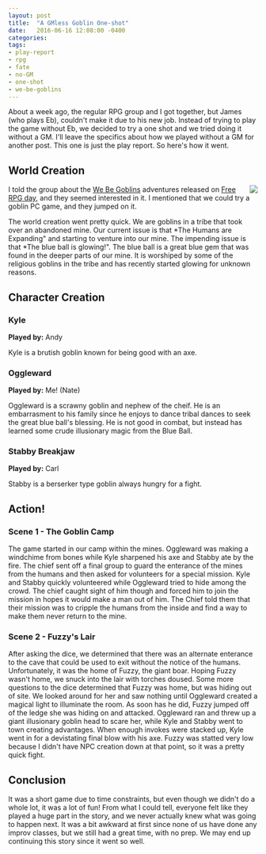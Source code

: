 ```yaml
---
layout: post
title:  "A GMless Goblin One-shot"
date:   2016-06-16 12:08:00 -0400 
categories: 
tags: 
- play-report
- rpg
- fate
- no-GM
- one-shot
- we-be-goblins
---
```


About a week ago, the regular RPG group and I got together, but James (who plays Eb), couldn't make it due to his new job. Instead of trying to play the game without Eb, we decided to try a one shot and we tried doing it without a GM. I'll leave the specifics about how we played without a GM for another post. This one is just the play report. So here's how it went.<!--more-->

<!---
# No GM Rules

In order to play without a GM, we obviously needed to change a few things about Fate. It 
relies on a GM, but not as much as other systems do, so I thought wouldn't be too hard to
do. I had been intrigued by the idea of playing GMless for a while, but after reading 
systems like [Mythic GM Emulator](http://www.mythic.wordpr.com/page14/page9/page9.html), [Fateless](http://www.rpgnow.com/product/151493/FateLess), and [nihless](https://www.reddit.com/r/rpg/comments/3ehsf8/nihiless_a_gmless_rulesmoderate_system_designed/), I was still looking
for something that had that core Fate play style and didn't add a ton of new rules. So after 
thinking about it a lot, I came to some conclusions on how to do it.

* The GM doesn't roll. Only difficulties are set
* No GM Fate Points
* Refresh is reduced to 2 to compensate for the lack of GM Fate Points
* Compels always give Fate Points from the general pool and not from a specific player
* All opposition is determined by the group, going up or down from the highest skill based on difficulty
* A framing card is past around at the end of every scene, whoever has a framing card sets the scene, picks a purpose, location, present characters, and an environment and obstacle aspect.
* If you ever don't feel comfortable just adding to the scene once it is framed, you can ask the dice a yes or no question
  * Set the difficulty up or down from 0 based on the likeliness
  * Roll 4 fate dice
    * **Success with style**: Yes, and...
    * **Success**: Yes
    * **Tie**: Yes, but... OR No, but...
    * **Fail**: No
    * **Fail Miserably** (by 3 or more): No, and...
* NPCs are played by whoever is not talking to them at the time
* Create NPCs like this: *Nasty Goblin lvl3*
  * "Nasty Goblin" is the High Concept
  * "lvl3" determines the skills
    * NPCs have two skills, "Good At" and "Decent At"
    * The "Good At" skill level is equal to the NPCs level (+3 in this case)
    * The "Decent At" skill level is half (rounded up) of the NPCs level (+2 in this case)
  * "lvl3" also determines stress and consequences
    * Levels 1, 2, and 3 are for Average (+1), Fair (+2), and Good (+3) Nameless NPCs, respectively
    * A four and up is a main NPC. Levels above 4 can represent extra stress boxes and/or consequences
* Some other systems have "Action Words" like Dispute, Veto, Pause, etc. These are useful,
but not always necessary if your group knows eachother and knows how to jump in and out of
context easily. I assume that the more you play without a GM, the less you actually need to 
use action words.

I am still working on it, and I plan to make a full document write up of it once I work out the kinks, but this is what I have so far.
--->

## World Creation

[<img src="http://static2.paizo.com/image/product/catalog/PZO/PZO9500-5_180.jpeg"
  style="float:right;" />](http://paizo.com/products/btpy8j5w?Pathfinder-Module-We-Be-Goblins)

I told the group about the 
[We Be Goblins](http://paizo.com/products/btpy8j5w?Pathfinder-Module-We-Be-Goblins)
adventures released on [Free RPG day](http://www.freerpgday.com/), and they seemed interested in it. I mentioned that 
we could try a goblin PC game, and they jumped on it.

The world creation went pretty quick. We are goblins in a tribe that took over an abandoned 
mine. Our current issue is that *The Humans are Expanding" and starting to venture into our 
mine. The impending issue is that *The blue ball is glowing!". The blue ball is a great 
blue gem that was found in the deeper parts of our mine. It is worshiped by some of the 
religious goblins in the tribe and has recently started glowing for unknown reasons.  

## Character Creation

### Kyle

**Played by:** Andy

Kyle is a brutish goblin known for being good with an axe.

### Oggleward

**Played by:** Me! (Nate)

Oggleward is a scrawny goblin and nephew of the cheif. He is an embarrasment to his family
since he enjoys to dance tribal dances to seek the great blue ball's blessing. He is not 
good in combat, but instead has learned some crude illusionary magic from the Blue Ball.

### Stabby Breakjaw

**Played by:** Carl

Stabby is a berserker type goblin always hungry for a fight.

## Action!

### Scene 1 - The Goblin Camp
The game started in our camp within the mines. Oggleward was making a windchime from bones
while Kyle sharpened his axe and Stabby ate by the fire. The chief sent off a final group 
to guard the enterance of the mines from the humans and then asked for volunteers for a 
special mission. Kyle and Stabby quickly volunteered while Oggleward tried to hide among 
the crowd. The chief caught sight of him though and forced him to join the mission in hopes
it would make a man out of him. The Chief told them that their mission was to cripple the
humans from the inside and find a way to make them never return to the mine.

### Scene 2 - Fuzzy's Lair
After asking the dice, we determined that there was an alternate enterance to the cave that
could be used to exit without the notice of the humans. Unfortunately, it was the home of 
Fuzzy, the giant boar. Hoping Fuzzy wasn't home, we snuck into the lair with torches
doused. Some more questions to the dice determined that Fuzzy was home, but was hiding out 
of site. We looked around for her and saw nothing until Oggleward created a magical light to
illuminate the room. As soon has he did, Fuzzy jumped off of the ledge she was hiding on and 
attacked. Oggleward ran and threw up a giant illusionary goblin head to scare her, while Kyle
and Stabby went to town creating advantages. When enough invokes were stacked up, Kyle went in
for a devistating final blow with his axe. Fuzzy was statted very low because I didn't have 
NPC creation down at that point, so it was a pretty quick fight.

## Conclusion
It was a short game due to time constraints, but even though we didn't do a whole lot, it 
was a lot of fun! From what I could tell, everyone felt like they played a huge part in the
story, and we never actually knew what was going to happen next. It was a bit awkward at
first since none of us have done any improv classes, but we still had a great time, with
no prep. We may end up continuing this story since it went so well.
